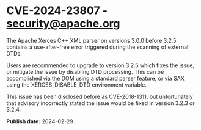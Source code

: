 # CVE-2024-23807 - security@apache.org

The Apache Xerces C++ XML parser on versions 3.0.0 before 3.2.5 contains a use-after-free error triggered during the scanning of external DTDs.

Users are recommended to upgrade to version 3.2.5 which fixes the issue, or mitigate the issue by disabling DTD processing. This can be accomplished via the DOM using a standard parser feature, or via SAX using the XERCES_DISABLE_DTD environment variable.

This issue has been disclosed before as CVE-2018-1311, but unfortunately that advisory incorrectly stated the issue would be fixed in version 3.2.3 or 3.2.4.



**Publish date:** 2024-02-29
